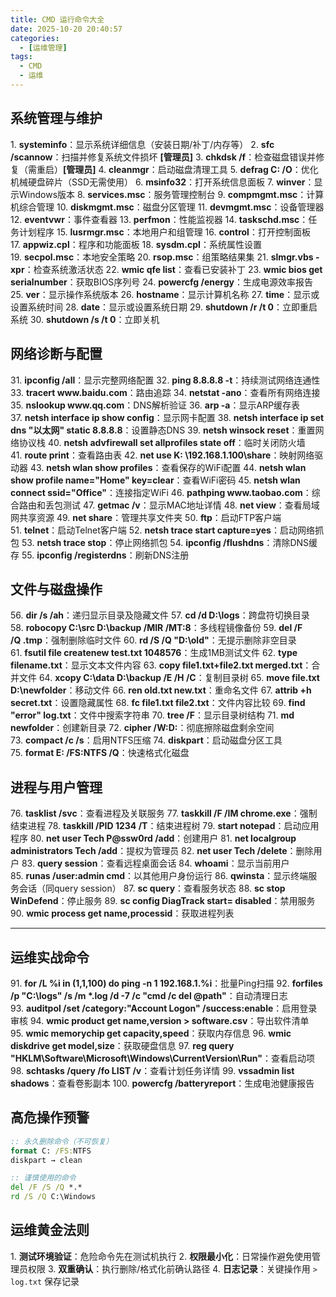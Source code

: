```yaml
---
title: CMD 运行命令大全
date: 2025-10-20 20:40:57
categories:
  - [运维管理]
tags:
  - CMD
  - 运维
---
```


## 系统管理与维护

1. **systeminfo**：显示系统详细信息（安装日期/补丁/内存等）
2. **sfc /scannow**：扫描并修复系统文件损坏 **[管理员]**
3. **chkdsk /f**：检查磁盘错误并修复（需重启）**[管理员]**
4. **cleanmgr**：启动磁盘清理工具
5. **defrag C: /O**：优化机械硬盘碎片（SSD无需使用）
6. **msinfo32**：打开系统信息面板
7. **winver**：显示Windows版本
8. **services.msc**：服务管理控制台
9. **compmgmt.msc**：计算机综合管理
10. **diskmgmt.msc**：磁盘分区管理
11. **devmgmt.msc**：设备管理器
12. **eventvwr**：事件查看器
13. **perfmon**：性能监视器
14. **taskschd.msc**：任务计划程序
15. **lusrmgr.msc**：本地用户和组管理
16. **control**：打开控制面板
17. **appwiz.cpl**：程序和功能面板
18. **sysdm.cpl**：系统属性设置
19. **secpol.msc**：本地安全策略
20. **rsop.msc**：组策略结果集
21. **slmgr.vbs -xpr**：检查系统激活状态
22. **wmic qfe list**：查看已安装补丁
23. **wmic bios get serialnumber**：获取BIOS序列号
24. **powercfg /energy**：生成电源效率报告
25. **ver**：显示操作系统版本
26. **hostname**：显示计算机名称
27. **time**：显示或设置系统时间
28. **date**：显示或设置系统日期
29. **shutdown /r /t 0**：立即重启系统
30. **shutdown /s /t 0**：立即关机

## 网络诊断与配置

31. **ipconfig /all**：显示完整网络配置
32. **ping 8.8.8.8 -t**：持续测试网络连通性
33. **tracert www\.baidu.com**：路由追踪
34. **netstat -ano**：查看所有网络连接
35. **nslookup www\.qq.com**：DNS解析验证
36. **arp -a**：显示ARP缓存表
37. **netsh interface ip show config**：显示网卡配置
38. **netsh interface ip set dns "以太网" static 8.8.8.8**：设置静态DNS
39. **netsh winsock reset**：重置网络协议栈
40. **netsh advfirewall set allprofiles state off**：临时关闭防火墙
41. **route print**：查看路由表
42. **net use K: \192.168.1.100\share**：映射网络驱动器
43. **netsh wlan show profiles**：查看保存的WiFi配置
44. **netsh wlan show profile name="Home" key=clear**：查看WiFi密码
45. **netsh wlan connect ssid="Office"**：连接指定WiFi
46. **pathping www\.taobao.com**：综合路由和丢包测试
47. **getmac /v**：显示MAC地址详情
48. **net view**：查看局域网共享资源
49. **net share**：管理共享文件夹
50. **ftp**：启动FTP客户端
51. **telnet**：启动Telnet客户端
52. **netsh trace start capture=yes**：启动网络抓包
53. **netsh trace stop**：停止网络抓包
54. **ipconfig /flushdns**：清除DNS缓存
55. **ipconfig /registerdns**：刷新DNS注册

## 文件与磁盘操作

56. **dir /s /ah**：递归显示目录及隐藏文件
57. **cd /d D:\logs**：跨盘符切换目录
58. **robocopy C:\src D:\backup /MIR /MT:8**：多线程镜像备份
59. **del /F /Q .tmp**：强制删除临时文件
60. **rd /S /Q "D:\old"**：无提示删除非空目录
61. **fsutil file createnew test.txt 1048576**：生成1MB测试文件
62. **type filename.txt**：显示文本文件内容
63. **copy file1.txt+file2.txt merged.txt**：合并文件
64. **xcopy C:\data D:\backup /E /H /C**：复制目录树
65. **move file.txt D:\newfolder**：移动文件
66. **ren old.txt new.txt**：重命名文件
67. **attrib +h secret.txt**：设置隐藏属性
68. **fc file1.txt file2.txt**：文件内容比较
69. **find "error" log.txt**：文件中搜索字符串
70. **tree /F**：显示目录树结构
71. **md newfolder**：创建新目录
72. **cipher /W:D:**：彻底擦除磁盘剩余空间
73. **compact /c /s**：启用NTFS压缩
74. **diskpart**：启动磁盘分区工具
75. **format E: /FS:NTFS /Q**：快速格式化磁盘

## 进程与用户管理

76. **tasklist /svc**：查看进程及关联服务
77. **taskkill /F /IM chrome.exe**：强制结束进程
78. **taskkill /PID 1234 /T**：结束进程树
79. **start notepad**：启动应用程序
80. **net user Tech P\@ssw0rd /add**：创建用户
81. **net localgroup administrators Tech /add**：提权为管理员
82. **net user Tech /delete**：删除用户
83. **query session**：查看远程桌面会话
84. **whoami**：显示当前用户
85. **runas /user:admin cmd**：以其他用户身份运行
86. **qwinsta**：显示终端服务会话（同query session）
87. **sc query**：查看服务状态
88. **sc stop WinDefend**：停止服务
89. **sc config DiagTrack start= disabled**：禁用服务
90. **wmic process get name,processid**：获取进程列表

- - -

## 运维实战命令

91. **for /L %i in (1,1,100) do ping -n 1 192.168.1.%i**：批量Ping扫描
92. **forfiles /p "C:\logs" /s /m *.log /d -7 /c "cmd /c del @path"**：自动清理日志
93. **auditpol /set /category:"Account Logon" /success:enable**：启用登录审核
94. **wmic product get name,version > software.csv**：导出软件清单
95. **wmic memorychip get capacity,speed**：获取内存信息
96. **wmic diskdrive get model,size**：获取硬盘信息
97. **reg query "HKLM\Software\Microsoft\Windows\CurrentVersion\Run"**：查看启动项
98. **schtasks /query /fo LIST /v**：查看计划任务详情
99. **vssadmin list shadows**：查看卷影副本
100. **powercfg /batteryreport**：生成电池健康报告

## 高危操作预警

```bat
:: 永久删除命令（不可恢复）  
format C: /FS:NTFS  
diskpart → clean  

:: 谨慎使用的命令  
del /F /S /Q *.*  
rd /S /Q C:\Windows  
```

## 运维黄金法则

1. **测试环境验证**：危险命令先在测试机执行
2. **权限最小化**：日常操作避免使用管理员权限
3. **双重确认**：执行删除/格式化前确认路径
4. **日志记录**：关键操作用 `> log.txt` 保存记录
